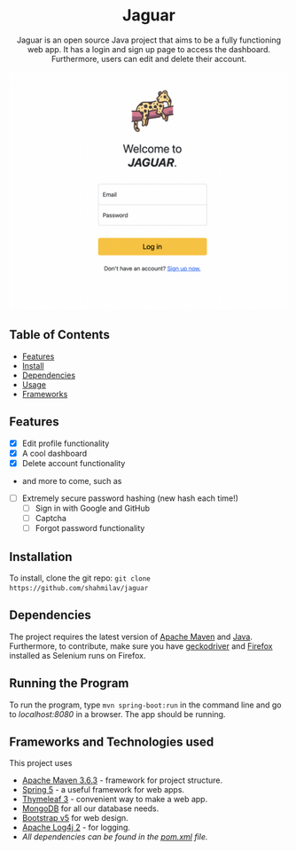 <h1 align="center">Jaguar</h1>

<p align="center">
Jaguar is an open source Java project that aims to be a fully functioning web app. It has a login and sign up page to access the dashboard. Furthermore, users can edit and delete their account.
</p>

<!-- TODO: Turn image to a link to the website, and make it transparent.) -->

![login_screenshot](https://github.com/shahmilav/jaguar/blob/master/images/login-screenshot.png)

## Table of Contents

  * [Features](#features)
  * [Install](#installation)
  * [Dependencies](#dependencies)
  * [Usage](#running-the-program)
* [Frameworks](#frameworks-and-technologies-used)

## Features

  * [X] Edit profile functionality
  * [X] A cool dashboard
  * [X] Delete account functionality
  * and more to come, such as
* [ ] Extremely secure password hashing (new hash each time!)
  * [ ] Sign in with Google and GitHub
  * [ ] Captcha
  * [ ] Forgot password functionality

## Installation

  To install, clone the git repo:
  ```git clone https://github.com/shahmilav/jaguar```

## Dependencies

  The project requires the latest version of [Apache Maven](https://maven.apache.org/)
  and [Java](https://adoptopenjdk.net/releases.html). Furthermore, to contribute, make sure you
  have [geckodriver](https://github.com/mozilla/geckodriver) and [Firefox](https://www.mozilla.org/en-US/firefox/new/)
  installed as Selenium runs on Firefox.

## Running the Program

  To run the program, type ```mvn spring-boot:run``` in the command line and go to _localhost:8080_ in a browser. The app
  should be running.

## Frameworks and Technologies used

  This project uses

  - [Apache Maven 3.6.3](https://maven.apache.org/) - framework for project structure.
  - [Spring 5](https://spring.io/) - a useful framework for web apps.
  - [Thymeleaf 3](https://www.thymeleaf.org/) - convenient way to make a web app.
  - [MongoDB](https://www.mongodb.com/) for all our database needs.
  - [Bootstrap v5](https://getbootstrap.com/) for web design.
  - [Apache Log4j 2](https://logging.apache.org/log4j/2.x/) - for logging.
  - *All dependencies can be found in the [pom.xml](https://github.com/shahmilav/jaguar/blob/main/pom.xml) file.*
